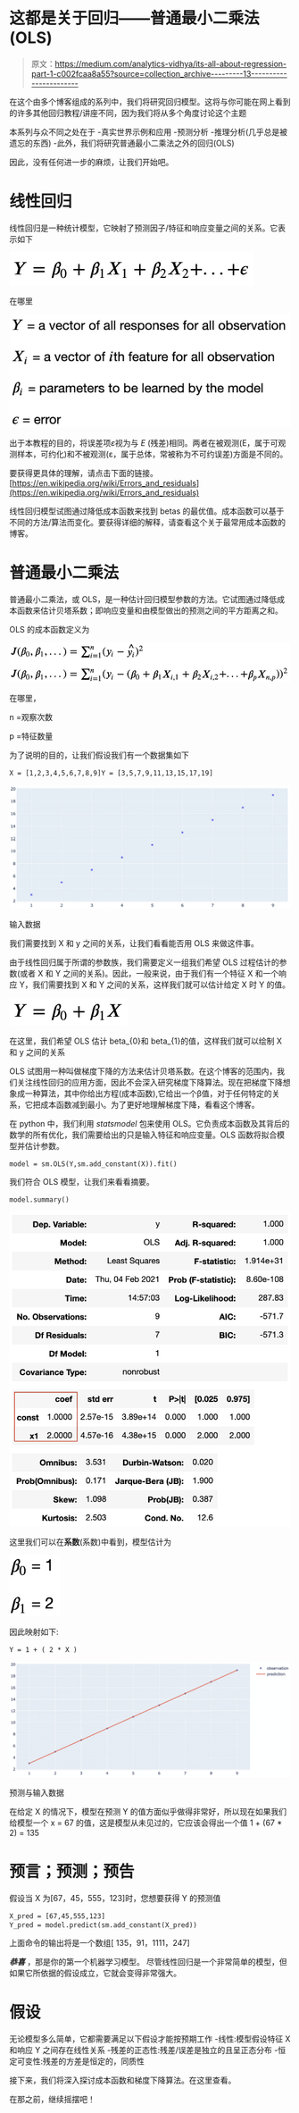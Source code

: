 # 这都是关于回归——普通最小二乘法(OLS)

> 原文：<https://medium.com/analytics-vidhya/its-all-about-regression-part-1-c002fcaa8a55?source=collection_archive---------13----------------------->

在这个由多个博客组成的系列中，我们将研究回归模型。这将与你可能在网上看到的许多其他回归教程/讲座不同，因为我们将从多个角度讨论这个主题

本系列与众不同之处在于
-真实世界示例和应用
-预测分析
-推理分析(几乎总是被遗忘的东西)
-此外，我们将研究普通最小二乘法之外的回归(OLS)

因此，没有任何进一步的麻烦，让我们开始吧。

# **线性回归**

线性回归是一种统计模型，它映射了预测因子/特征和响应变量之间的关系。它表示如下

![](img/6f6642ef68f9e9fc83438dfe6b5e3be6.png)

在哪里

![](img/24c4a432580b12bbf993baa2a39c10af.png)

出于本教程的目的，将误差项*ε*视为与 *E* (残差)相同。两者在被观测(E，属于可观测样本，可约化)和不被观测(ε，属于总体，常被称为不可约误差)方面是不同的。

要获得更具体的理解，请点击下面的链接。[https://en.wikipedia.org/wiki/Errors_and_residuals](https://en.wikipedia.org/wiki/Errors_and_residuals)

线性回归模型试图通过降低成本函数来找到 betas 的最优值。成本函数可以基于不同的方法/算法而变化。要获得详细的解释，请查看这个关于最常用成本函数的博客。

# 普通最小二乘法

普通最小二乘法，或 OLS，是一种估计回归模型参数的方法。它试图通过降低成本函数来估计贝塔系数；即响应变量和由模型做出的预测之间的平方距离之和。

OLS 的成本函数定义为

![](img/2300d7d5be8ea547ea30e5d6b33c4d37.png)

在哪里，

n =观察次数

p =特征数量

为了说明的目的，让我们假设我们有一个数据集如下

```
X = [1,2,3,4,5,6,7,8,9]Y = [3,5,7,9,11,13,15,17,19]
```

![](img/8ea1231215c805fe7f7de977825b0cbb.png)

输入数据

我们需要找到 X 和 y 之间的关系，让我们看看能否用 OLS 来做这件事。

由于线性回归属于所谓的参数族，我们需要定义一组我们希望 OLS 过程估计的参数(或者 X 和 Y 之间的关系)。因此，一般来说，由于我们有一个特征 X 和一个响应 Y，我们需要找到 X 和 Y 之间的关系，这样我们就可以估计给定 X 时 Y 的值。

![](img/872c2e231dd01964a6e9ed1993318f2a.png)

在这里，我们希望 OLS 估计 beta_{0}和 beta_{1}的值，这样我们就可以绘制 X 和 y 之间的关系

OLS 试图用一种叫做梯度下降的方法来估计贝塔系数。在这个博客的范围内，我们关注线性回归的应用方面，因此不会深入研究梯度下降算法。现在把梯度下降想象成一种算法，其中你给出方程(成本函数),它给出一个β值，对于任何特定的关系，它把成本函数减到最小。为了更好地理解梯度下降，看看这个博客。

在 python 中，我们利用 *statsmodel* 包来使用 OLS。它负责成本函数及其背后的数学的所有优化，我们需要给出的只是输入特征和响应变量。OLS 函数将拟合模型并估计参数。

```
model = sm.OLS(Y,sm.add_constant(X)).fit()
```

我们符合 OLS 模型，让我们来看看摘要。

```
model.summary()
```

![](img/5afb4c549ec7d342f133f7e3fe51c735.png)

这里我们可以在**系数**(系数)中看到，模型估计为

![](img/402144ed31ce8a4bb3e2b463beadd2d3.png)

因此映射如下:

```
Y = 1 + ( 2 * X )
```

![](img/e0b4fa8c72d3263b8384318d0db6cdcf.png)

预测与输入数据

在给定 X 的情况下，模型在预测 Y 的值方面似乎做得非常好，所以现在如果我们给模型一个 x = 67 的值，这是模型从未见过的，它应该会得出一个值
1 + (67 * 2) = 135

# 预言；预测；预告

假设当 X 为[67，45，555，123]时，您想要获得 Y 的预测值

```
X_pred = [67,45,555,123]
Y_pred = model.predict(sm.add_constant(X_pred))
```

上面命令的输出将是一个数组[ 135，91，1111，247]

***恭喜*** ，那是你的第一个机器学习模型。
尽管线性回归是一个非常简单的模型，但如果它所依据的假设成立，它就会变得非常强大。

# 假设

无论模型多么简单，它都需要满足以下假设才能按预期工作
-线性:模型假设特征 X 和响应 Y 之间存在线性关系
-残差的正态性:残差/误差是独立的且呈正态分布
-恒定可变性:残差的方差是恒定的，同质性

接下来，我们将深入探讨成本函数和梯度下降算法。在这里查看。

在那之前，继续摇摆吧！